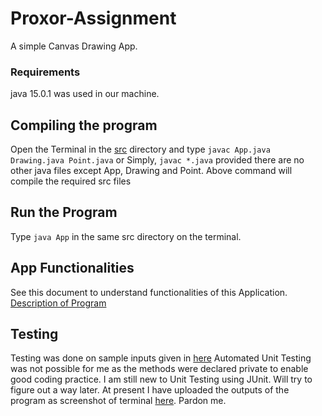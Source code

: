 # Proxor-Assignment
A simple Canvas Drawing App.

### Requirements
java 15.0.1 was used in our machine.

## Compiling the program
Open the Terminal in the [src](src/) directory and type
`javac App.java Drawing.java Point.java`
or Simply, `javac *.java` provided there are no
other java files except App, Drawing and Point.
Above command will compile the required src files

## Run the Program
Type `java App` in the same src directory on the terminal.

## App Functionalities
See this document to understand functionalities of this Application.
[Description of Program](Specification/Assignment.pdf "App Specification")

## Testing
Testing was done on sample inputs given in [here](Specification/Assignment.pdf) 
Automated Unit Testing was not possible for me as the methods were declared private to
enable good coding practice. I am still new to Unit Testing using JUnit. Will try to 
figure out a way later. At present I have uploaded the outputs of the program as
screenshot of terminal [here](Testing/Testing.png). Pardon me.
